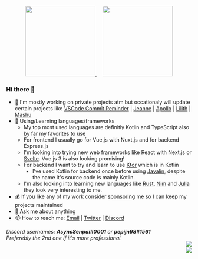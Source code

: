 <!-- <div align="center" style="text-align:center">
    <img width="1024" src="https://github.com/Pepijn98/Pepijn98/raw/master/assets/umaru.gif">
</div> -->

<div align="center">
    <a href="https://vdbroek.dev" target="_blank" style="margin-right: 17px;">
        <img height="190px" src="https://github-readme-stats.vercel.app/api?username=Pepijn98&count_private=true&show_icons=true&theme=dracula">
    </a>
    <a href="https://vdbroek.dev" target="_blank">
        <img height="190px" src="https://github-readme-stats.vercel.app/api/top-langs?username=Pepijn98&langs_count=8&layout=compact&theme=dracula">
    </a>
</div>

### Hi there 👋

- 🔭 I'm mostly working on private projects atm but occationaly will update certain projects like [VSCode Commit Reminder](https://github.com/Pepijn98/vscode-commit-reminder) | [Jeanne](https://github.com/Pepijn98/Jeanne) | [Apollo](https://github.com/Pepijn98/Apollo) | [Lilith](https://github.com/Pepijn98/Lilith) | [Mashu](https://github.com/Pepijn98/Mashu)
- 🌱 Using/Learning languages/frameworks
    - My top most used languages are definitly Kotlin and TypeScript also by far my favorites to use
    - For frontend I usually go for Vue.js with Nuxt.js and for backend Express.js
    - I'm looking into trying new web frameworks like React with Next.js or [Svelte](https://svelte.dev/). Vue.js 3 is also looking promising!
    - For backend I want to try and learn to use [Ktor](https://ktor.io/) which is in Kotlin
      - I've used Kotlin for backend once before using [Javalin](https://javalin.io/), despite the name it's source code is mainly Kotlin.
    - I'm also looking into learning new languages like [Rust](https://www.rust-lang.org/), [Nim](https://nim-lang.org/) and [Julia](https://julialang.org/) they look very interesting to me.
- 💰 If you like any of my work consider [sponsoring](https://github.com/sponsors/Pepijn98) me so I can keep my projects maintained
- 💬 Ask me about anything
- 📫 How to reach me: [Email](mailto://pepijn@vdbroek.dev) | [Twitter](https://twitter.com/AsyncSenpai) | [Discord](https://discord.gg/p895czC)

<i>
    Discord usernames: <b>AsyncSenpai#0001</b> or <b>pepijn98#1561</b>
    <br>
    Preferebly the 2nd one if it's more professional.
</i>

<div align="right">
    <img src="https://komarev.com/ghpvc/?username=Pepijn98&color=blueviolet&label">
    <br>
    <img src="https://hit.yhype.me/github/profile?user_id=14877471">
</div>

